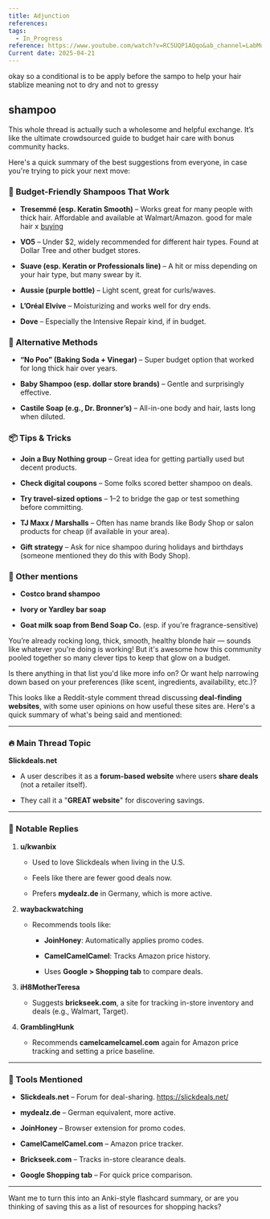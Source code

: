 ```yaml
---
title: Adjunction
references: 
tags:
  - In_Progress
reference: https://www.youtube.com/watch?v=RC5UQP1AQqo&ab_channel=LabMuffinBeautyScience
Current date: 2025-04-21
---
```


okay so a conditional  is to be apply before the sampo  to help your hair stablize meaning not to dry and not to gressy  

## shampoo   
This whole thread is actually such a wholesome and helpful exchange. It’s like the ultimate crowdsourced guide to budget hair care with bonus community hacks.

Here's a quick summary of the best suggestions from everyone, in case you're trying to pick your next move:

### 💸 Budget-Friendly Shampoos That Work

- **Tresemmé (esp. Keratin Smooth)** – Works great for many people with thick hair. Affordable and available at Walmart/Amazon. good for male hair x 
    [buying](https://www.google.com/search?q=tresemm%C3%A9+shampoo+&sca_esv=1d209762ada08f1b&sxsrf=AHTn8zp8CGQFO2gmb_Hlvji3Hz6Hw1swQQ%3A1745273642322&ei=KsMGaPS8E8LHkPIPs8nD-AM&ved=0ahUKEwj0-fH7kuqMAxXCI0QIHbPkED8Q4dUDCBA&uact=5&oq=tresemm%C3%A9+shampoo+&gs_lp=Egxnd3Mtd2l6LXNlcnAiEnRyZXNlbW3DqSBzaGFtcG9vIDILEAAYgAQYkQIYigUyCxAAGIAEGJECGIoFMgsQABiABBiRAhiKBTILEAAYgAQYkQIYigUyBRAAGIAEMgUQABiABDIFEAAYgAQyBRAAGIAEMgUQABiABDIFEAAYgARInDVQjwJY_jJwAXgBkAEAmAFZoAHZEqoBAjMzuAEDyAEA-AEBmAIQoALACcICChAAGLADGNYEGEfCAg0QABiABBiwAxhDGIoFwgIHECMYsAIYJ8ICChAuGIAEGOUEGA3CAgcQABiABBgNwgIKECMYgAQYJxiKBcICCBAuGIAEGOUEwgIEECMYJ8ICBhAAGBYYHsICCBAAGBYYChgemAMAiAYBkAYKkgcCMTagB8SxArIHAjE1uAe5CQ&sclient=gws-wiz-serp#oshopproduct=gid:15146801811581907694,mid:576462857476835742,oid:12411428561188757786,iid:1260780558649080758,rds:UENfMTUxNDY4MDE4MTE1ODE5MDc2OTR8UFJPRF9QQ18xNTE0NjgwMTgxMTU4MTkwNzY5NA%3D%3D,pvt:hg,pvo:3,laoid:1&oshop=apv&pvs=0)
- **VO5** – Under $2, widely recommended for different hair types. Found at Dollar Tree and other budget stores.
    
- **Suave (esp. Keratin or Professionals line)** – A hit or miss depending on your hair type, but many swear by it.
    
- **Aussie (purple bottle)** – Light scent, great for curls/waves.
    
- **L’Oréal Elvive** – Moisturizing and works well for dry ends.
    
- **Dove** – Especially the Intensive Repair kind, if in budget.
    

### 🧪 Alternative Methods

- **“No Poo” (Baking Soda + Vinegar)** – Super budget option that worked for long thick hair over years.
    
- **Baby Shampoo (esp. dollar store brands)** – Gentle and surprisingly effective.
    
- **Castile Soap (e.g., Dr. Bronner’s)** – All-in-one body and hair, lasts long when diluted.
    

### 📦 Tips & Tricks

- **Join a Buy Nothing group** – Great idea for getting partially used but decent products.
    
- **Check digital coupons** – Some folks scored better shampoo on deals.
    
- **Try travel-sized options** – $1–$2 to bridge the gap or test something before committing.
    
- **TJ Maxx / Marshalls** – Often has name brands like Body Shop or salon products for cheap (if available in your area).
    
- **Gift strategy** – Ask for nice shampoo during holidays and birthdays (someone mentioned they do this with Body Shop).
    

### 🧼 Other mentions

- **Costco brand shampoo**
    
- **Ivory or Yardley bar soap**
    
- **Goat milk soap from Bend Soap Co.** (esp. if you're fragrance-sensitive)
    

You’re already rocking long, thick, smooth, healthy blonde hair — sounds like whatever you're doing is working! But it's awesome how this community pooled together so many clever tips to keep that glow on a budget.

Is there anything in that list you'd like more info on? Or want help narrowing down based on your preferences (like scent, ingredients, availability, etc.)? 







This looks like a Reddit-style comment thread discussing **deal-finding websites**, with some user opinions on how useful these sites are. Here's a quick summary of what's being said and mentioned:

---

### 🔥 Main Thread Topic

**Slickdeals.net**

- A user describes it as a **forum-based website** where users **share deals** (not a retailer itself).
    
- They call it a "**GREAT website**" for discovering savings.
    

---

### 💬 Notable Replies

1. **u/kwanbix**
    
    - Used to love Slickdeals when living in the U.S.
        
    - Feels like there are fewer good deals now.
        
    - Prefers **mydealz.de** in Germany, which is more active.
        
2. **waybackwatching**
    
    - Recommends tools like:
        
        - **JoinHoney**: Automatically applies promo codes.
            
        - **CamelCamelCamel**: Tracks Amazon price history.
            
        - Uses **Google > Shopping tab** to compare deals.
            
3. **iH8MotherTeresa**
    
    - Suggests **brickseek.com**, a site for tracking in-store inventory and deals (e.g., Walmart, Target).
        
4. **GramblingHunk**
    
    - Recommends **camelcamelcamel.com** again for Amazon price tracking and setting a price baseline.
        

---

### 🧰 Tools Mentioned

- **Slickdeals.net** – Forum for deal-sharing.
    https://slickdeals.net/
- **mydealz.de** – German equivalent, more active.
    
- **JoinHoney** – Browser extension for promo codes.
    
- **CamelCamelCamel.com** – Amazon price tracker.
    
- **Brickseek.com** – Tracks in-store clearance deals.
    
- **Google Shopping tab** – For quick price comparison.
    

---

Want me to turn this into an Anki-style flashcard summary, or are you thinking of saving this as a list of resources for shopping hacks?